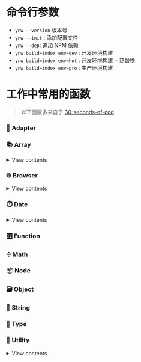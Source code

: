 # 命令行参数

* `ynw --version` 版本号
* `ynw --init` : 添加配置文件
* `ynw --dep`: 追加 NPM 依赖
* `ynw build=index env=dev` : 开发环境构建
* `ynw build=index env=hot` : 开发环境构建 + 热替换
* `ynw build=index env=pro` : 生产环境构建

# 工作中常用的函数

> 以下函数多来自于 [30-seconds-of-cod](https://github.com/Chalarangelo/30-seconds-of-code)

### 🔌 Adapter

### 📚 Array

<details>
<summary>View contents</summary>

* [`differenceBy`](#differenceby)

</details>

### 🌐 Browser

<details>
<summary>View contents</summary>

* [`UUIDGeneratorBrowser`](#uuidgeneratorbrowser)

</details>

### ⏱️ Date

<details>
<summary>View contents</summary>

* [`formatDuration`](#formatduration)
* [`getColonTimeFromDate`](#getcolontimefromdate)
* [`getDaysDiffBetweenDates`](#getdaysdiffbetweendates)
* [`getMeridiemSuffixOfInteger`](#getmeridiemsuffixofinteger)
* [`tomorrow`](#tomorrow)

</details>

### 🎛️ Function

### ➗ Math

### 📦 Node

### 🗃️ Object

### 📜 String

### 📃 Type

### 🔧 Utility

<details>
<summary>View contents</summary>

* [`httpGet`](#httpget)
* [`httpPost`](#httppost)

</details>
